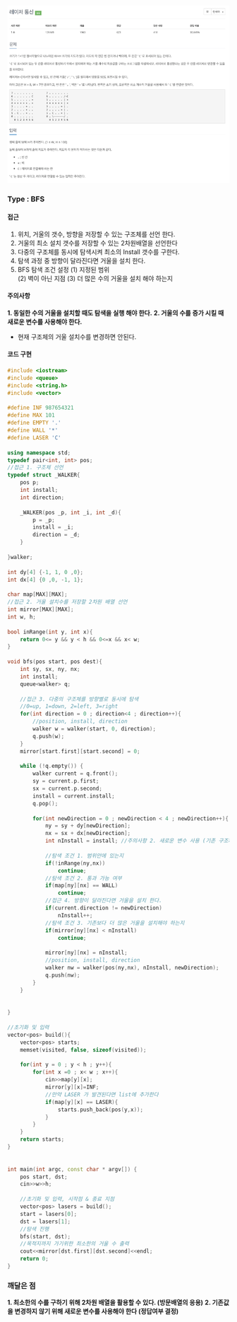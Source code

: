 ![Problem](https://github.com/seongjinkime/problem-solving/blob/master/images/6087.png)
### Type : BFS

#### 접근
1. 위치, 거울의 갯수, 방향을 저장할 수 있는 구조체를 선언 한다.
2. 거울의 최소 설치 갯수를 저장할 수 있는 2차원배열을 선언한다
3. 다중의 구조체를 동시에 탐색시켜 최소의 Install 갯수를 구한다.  
4. 탐색 과정 중 방향이 달라진다면 거울을 설치 한다.  
5. BFS 탐색 조건 설정
    (1) 지정된 범위  
    (2) 벽이 아닌 지점
    (3) 더 많은 수의 거울을 설치 해야 하는지    

#### 주의사항

**1. 동일한 수의 거울을 설치할 때도 탐색을 실행 해야 한다.**
**2. 거울의 수를 증가 시킬 때 새로운 변수를 사용해야 한다.**  
  - 현재 구조체의 거울 설치수를 변경하면 안된다.


#### 코드 구현  

```cpp
#include <iostream>
#include <queue>
#include <string.h>
#include <vector>

#define INF 987654321
#define MAX 101
#define EMPTY '.'
#define WALL '*'
#define LASER 'C'

using namespace std;
typedef pair<int, int> pos;
//접근 1. 구조체 선언
typedef struct _WALKER{
    pos p;
    int install;
    int direction;

    _WALKER(pos _p, int _i, int _d){
        p = _p;
        install = _i;
        direction = _d;
    }

}walker;

int dy[4] {-1, 1, 0 ,0};
int dx[4] {0 ,0, -1, 1};

char map[MAX][MAX];
//접근 2. 거울 설치수를 저장할 2차원 배열 선언
int mirror[MAX][MAX];
int w, h;

bool inRange(int y, int x){
    return 0<= y && y < h && 0<=x && x< w;
}

void bfs(pos start, pos dest){
    int sy, sx, ny, nx;
    int install;
    queue<walker> q;

    //접근 3. 다중의 구조체를 방향별로 동시에 탐색
    //0=up, 1=down, 2=left, 3=right
    for(int direction = 0 ; direction<4 ; direction++){
        //position, install, direction
        walker w = walker(start, 0, direction);
        q.push(w);
    }
    mirror[start.first][start.second] = 0;

    while (!q.empty()) {
        walker current = q.front();
        sy = current.p.first;
        sx = current.p.second;
        install = current.install;
        q.pop();

        for(int newDirection = 0 ; newDirection < 4 ; newDirection++){
            ny = sy + dy[newDirection];
            nx = sx + dx[newDirection];
            int nInstall = install; //주의사항 2. 새로운 변수 사용 (기존 구조체의 값을 변경하지 않기 위함)

            //탐색 조건 1. 범위안에 있는지
            if(!inRange(ny,nx))
                continue;
            //탐색 조건 2. 통과 가능 여부
            if(map[ny][nx] == WALL)
                continue;
            //접근 4. 방향이 달라진다면 거울을 설치 한다.
            if(current.direction != newDirection)
                nInstall++;
            //탐색 조건 3. 기존보다 더 많은 거울을 설치해야 하는지
            if(mirror[ny][nx] < nInstall)
                continue;

            mirror[ny][nx] = nInstall;
            //position, install, direction
            walker nw = walker(pos(ny,nx), nInstall, newDirection);
            q.push(nw);
        }
    }


}

//초기화 및 입력
vector<pos> build(){
    vector<pos> starts;
    memset(visited, false, sizeof(visited));

    for(int y = 0 ; y < h ; y++){
        for(int x =0 ; x< w ; x++){
            cin>>map[y][x];
            mirror[y][x]=INF;
            //만약 LASER 가 발견된다면 list에 추가한다
            if(map[y][x] == LASER){
                starts.push_back(pos(y,x));
            }
        }
    }
    return starts;
}


int main(int argc, const char * argv[]) {
    pos start, dst;
    cin>>w>>h;

    //초기화 및 입력, 시작점 & 종료 지점
    vector<pos> lasers = build();
    start = lasers[0];
    dst = lasers[1];
    //탐색 진행
    bfs(start, dst);
    //목적지까지 가기위한 최소한의 거울 수 출력
    cout<<mirror[dst.first][dst.second]<<endl;
    return 0;
}

```

### 깨달은 점
**1. 최소한의 수를 구하기 위해 2차원 배열을 활용할 수 있다. (방문배열의 응용)**
**2. 기존값을 변경하지 않기 위해 새로운 변수를 사용해야 한다 (정답여부 결정)**
